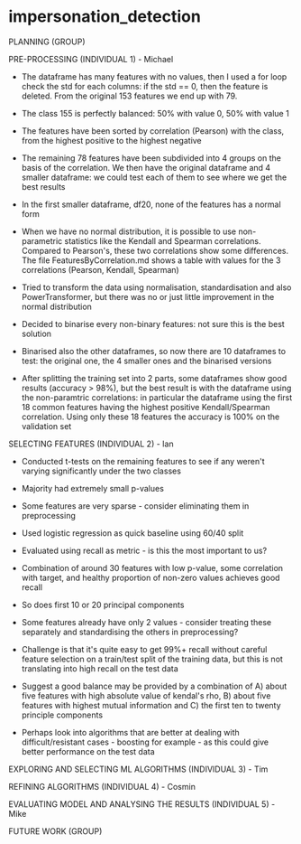 # impersonation_detection


PLANNING (GROUP)

PRE-PROCESSING (INDIVIDUAL 1) - Michael

* The dataframe has many features with no values, then I used a for loop check the std for each columns: if the std == 0, then the feature is deleted. From the original 153 features we end up with 79.

* The class 155 is perfectly balanced: 50% with value 0, 50% with value 1

* The features have been sorted by correlation (Pearson) with the class, from the highest positive to the highest negative 

* The remaining 78 features have been subdivided into 4 groups on the basis of the correlation. We then have the original dataframe and 4 smaller dataframe: we could test each of them to see where we get the best results 

* In the first smaller dataframe, df20, none of the features has a normal form

* When we have no normal distribution, it is possible to use non-parametric statistics like the Kendall and Spearman correlations. Compared to Pearson's, these two correlations show some differences. The file FeaturesByCorrelation.md shows a table with values for the 3 correlations (Pearson, Kendall, Spearman)

* Tried to transform the data using normalisation, standardisation and also PowerTransformer, but there was no or just little improvement in the normal distribution

* Decided to binarise every non-binary features: not sure this is the best solution

* Binarised also the other dataframes, so now there are 10 dataframes to test: the original one, the 4 smaller ones and the binarised versions

* After splitting the training set into 2 parts, some dataframes show good results (accuracy > 98%), but the best result is with the dataframe using the non-paramtric correlations: in particular the dataframe using the first 18 common features having the highest positive Kendall/Spearman correlation. Using only these 18 features the accuracy is 100% on the validation set



SELECTING FEATURES (INDIVIDUAL 2) - Ian

* Conducted t-tests on the remaining features to see if any weren't varying significantly under the two classes

* Majority had extremely small p-values

* Some features are very sparse - consider eliminating them in preprocessing

* Used logistic regression as quick baseline using 60/40 split

* Evaluated using recall as metric - is this the most important to us?

* Combination of around 30 features with low p-value, some correlation with target, and healthy proportion of non-zero values achieves good recall

* So does first 10 or 20 principal components

* Some features already have only 2 values - consider treating these separately and standardising the others in preprocessing?

* Challenge is that it's quite easy to get 99%+ recall without careful feature selection on a train/test split of the training data, but this is not translating into high recall on the test data

* Suggest a good balance may be provided by a combination of A) about five features with high absolute value of kendal's rho, B) about five features with highest mutual information and C) the first ten to twenty principle components

* Perhaps look into algorithms that are better at dealing with difficult/resistant cases - boosting for example - as this could give better performance on the test data

EXPLORING AND SELECTING ML ALGORITHMS (INDIVIDUAL 3) - Tim

REFINING ALGORITHMS (INDIVIDUAL 4) - Cosmin

EVALUATING MODEL AND ANALYSING THE RESULTS (INDIVIDUAL 5) - Mike

FUTURE WORK (GROUP)
